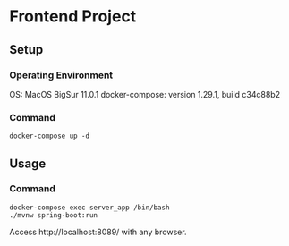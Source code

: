 # Frontend Project

## Setup



### Operating Environment
OS: MacOS BigSur 11.0.1
docker-compose: version 1.29.1, build c34c88b2



### Command
```
docker-compose up -d
```


## Usage



### Command
```
docker-compose exec server_app /bin/bash
./mvnw spring-boot:run
```
Access http://localhost:8089/ with any browser.
